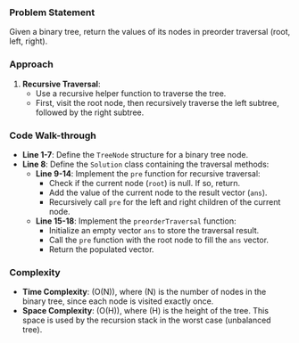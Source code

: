 ### Problem Statement
Given a binary tree, return the values of its nodes in preorder traversal (root, left, right).

### Approach
1. **Recursive Traversal**:
   - Use a recursive helper function to traverse the tree.
   - First, visit the root node, then recursively traverse the left subtree, followed by the right subtree.

### Code Walk-through
- **Line 1-7**: Define the `TreeNode` structure for a binary tree node.
- **Line 8**: Define the `Solution` class containing the traversal methods:
  - **Line 9-14**: Implement the `pre` function for recursive traversal:
    - Check if the current node (`root`) is null. If so, return.
    - Add the value of the current node to the result vector (`ans`).
    - Recursively call `pre` for the left and right children of the current node.
  - **Line 15-18**: Implement the `preorderTraversal` function:
    - Initialize an empty vector `ans` to store the traversal result.
    - Call the `pre` function with the root node to fill the `ans` vector.
    - Return the populated vector.

### Complexity
- **Time Complexity**: \(O(N)\), where \(N\) is the number of nodes in the binary tree, since each node is visited exactly once.
- **Space Complexity**: \(O(H)\), where \(H\) is the height of the tree. This space is used by the recursion stack in the worst case (unbalanced tree).
